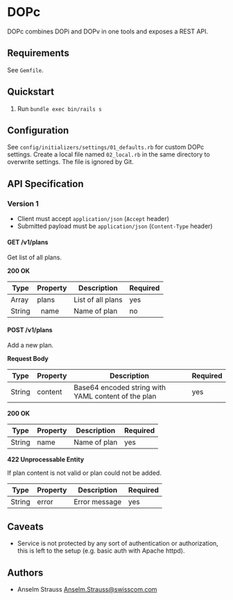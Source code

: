 # DOPc

DOPc combines DOPi and DOPv in one tools and exposes a REST API.

## Requirements

See `Gemfile`.

## Quickstart

1. Run `bundle exec bin/rails s`

## Configuration

See `config/initializers/settings/01_defaults.rb` for custom DOPc settings.
Create a local file named `02_local.rb` in the same directory to overwrite
settings. The file is ignored by Git.

## API Specification

### Version 1

* Client must accept `application/json` (`Accept` header)
* Submitted payload must be `application/json` (`Content-Type` header)

#### GET /v1/plans

Get list of all plans.

**200 OK**

| Type | Property | Description | Required |
| --- | --- | --- | --- |
| Array | plans | List of all plans | yes |
| String | &nbsp;&nbsp;name | Name of plan | no |

#### POST /v1/plans

Add a new plan.

**Request Body**

| Type | Property | Description | Required |
| --- | --- | --- | --- |
| String | content | Base64 encoded string with YAML content of the plan | yes |

**200 OK**

| Type | Property | Description | Required |
| --- | --- | --- | --- |
| String | name | Name of plan | yes |

**422 Unprocessable Entity**

If plan content is not valid or plan could not be added.

| Type | Property | Description | Required |
| --- | --- | --- | --- |
| String | error | Error message | yes |

## Caveats

* Service is not protected by any sort of authentication or authorization, this
  is left to the setup (e.g. basic auth with Apache httpd).

## Authors

* Anselm Strauss <Anselm.Strauss@swisscom.com>
